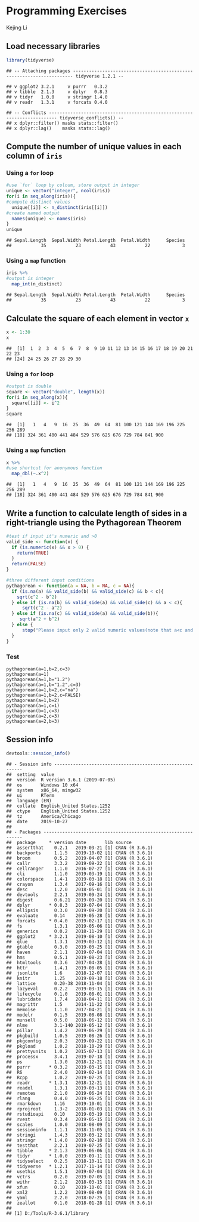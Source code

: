 Programming Exercises
================
Kejing Li

## Load necessary libraries

``` r
library(tidyverse)
```

    ## -- Attaching packages ---------------------------------------------------------------------- tidyverse 1.2.1 --

    ## v ggplot2 3.2.1     v purrr   0.3.2
    ## v tibble  2.1.3     v dplyr   0.8.3
    ## v tidyr   1.0.0     v stringr 1.4.0
    ## v readr   1.3.1     v forcats 0.4.0

    ## -- Conflicts ------------------------------------------------------------------------- tidyverse_conflicts() --
    ## x dplyr::filter() masks stats::filter()
    ## x dplyr::lag()    masks stats::lag()

## Compute the number of unique values in each column of `iris`

### Using a `for` loop

``` r
#use `for` loop by coloum, store output in integer
unique <- vector("integer", ncol(iris))
for(i in seq_along(iris)){
#compute distinct values
  unique[[i]] <- n_distinct(iris[[i]])
#create named output
  names(unique) <- names(iris)
}
unique
```

    ## Sepal.Length  Sepal.Width Petal.Length  Petal.Width      Species 
    ##           35           23           43           22            3

### Using a `map` function

``` r
iris %>%
#output is integer
  map_int(n_distinct)
```

    ## Sepal.Length  Sepal.Width Petal.Length  Petal.Width      Species 
    ##           35           23           43           22            3

## Calculate the square of each element in vector `x`

``` r
x <- 1:30
x
```

    ##  [1]  1  2  3  4  5  6  7  8  9 10 11 12 13 14 15 16 17 18 19 20 21 22 23
    ## [24] 24 25 26 27 28 29 30

### Using a `for` loop

``` r
#output is double
square <- vector("double", length(x))
for(i in seq_along(x)){
  square[[i]] <- i^2
}
square
```

    ##  [1]   1   4   9  16  25  36  49  64  81 100 121 144 169 196 225 256 289
    ## [18] 324 361 400 441 484 529 576 625 676 729 784 841 900

### Using a `map` function

``` r
x %>%
#use shortcut for anonymous function
  map_dbl(~.x^2)
```

    ##  [1]   1   4   9  16  25  36  49  64  81 100 121 144 169 196 225 256 289
    ## [18] 324 361 400 441 484 529 576 625 676 729 784 841 900

## Write a function to calculate length of sides in a right-triangle using the Pythagorean Theorem

``` r
#test if input it's numeric and >0
valid_side <- function(x) {
  if (is.numeric(x) && x > 0) {
    return(TRUE)
  } 
  return(FALSE)
}

#three different input conditions  
pythagorean <- function(a = NA, b = NA, c = NA){
  if (is.na(a) && valid_side(b) && valid_side(c) && b < c){
    sqrt(c^2 - b^2)
  } else if (is.na(b) && valid_side(a) && valid_side(c) && a < c){
      sqrt(c^2 - a^2)
  } else if (is.na(c) && valid_side(a) && valid_side(b)){
     sqrt(a^2 + b^2)
  } else {
      stop("Please input only 2 valid numeric values(note that a<c and b<c)")
  }
}  
```

### Test

    pythagorean(a=1,b=2,c=3)
    pythagorean(a=1)
    pythagorean(a=1,b="1.2")
    pythagorean(a=1,b="1.2",c=3)
    pythagorean(a=1,b=2,c="na")
    pythagorean(a=1,b=2,c=FALSE)
    pythagorean(a=1,b=2)
    pythagorean(a=1,c=1)
    pythagorean(b=1,c=3)
    pythagorean(a=2,c=3)
    pythagorean(a=2,b=3)

## Session info

``` r
devtools::session_info()
```

    ## - Session info ----------------------------------------------------------
    ##  setting  value                       
    ##  version  R version 3.6.1 (2019-07-05)
    ##  os       Windows 10 x64              
    ##  system   x86_64, mingw32             
    ##  ui       RTerm                       
    ##  language (EN)                        
    ##  collate  English_United States.1252  
    ##  ctype    English_United States.1252  
    ##  tz       America/Chicago             
    ##  date     2019-10-27                  
    ## 
    ## - Packages --------------------------------------------------------------
    ##  package     * version date       lib source        
    ##  assertthat    0.2.1   2019-03-21 [1] CRAN (R 3.6.1)
    ##  backports     1.1.5   2019-10-02 [1] CRAN (R 3.6.1)
    ##  broom         0.5.2   2019-04-07 [1] CRAN (R 3.6.1)
    ##  callr         3.3.2   2019-09-22 [1] CRAN (R 3.6.1)
    ##  cellranger    1.1.0   2016-07-27 [1] CRAN (R 3.6.1)
    ##  cli           1.1.0   2019-03-19 [1] CRAN (R 3.6.1)
    ##  colorspace    1.4-1   2019-03-18 [1] CRAN (R 3.6.1)
    ##  crayon        1.3.4   2017-09-16 [1] CRAN (R 3.6.1)
    ##  desc          1.2.0   2018-05-01 [1] CRAN (R 3.6.1)
    ##  devtools      2.2.1   2019-09-24 [1] CRAN (R 3.6.1)
    ##  digest        0.6.21  2019-09-20 [1] CRAN (R 3.6.1)
    ##  dplyr       * 0.8.3   2019-07-04 [1] CRAN (R 3.6.1)
    ##  ellipsis      0.3.0   2019-09-20 [1] CRAN (R 3.6.1)
    ##  evaluate      0.14    2019-05-28 [1] CRAN (R 3.6.1)
    ##  forcats     * 0.4.0   2019-02-17 [1] CRAN (R 3.6.1)
    ##  fs            1.3.1   2019-05-06 [1] CRAN (R 3.6.1)
    ##  generics      0.0.2   2018-11-29 [1] CRAN (R 3.6.1)
    ##  ggplot2     * 3.2.1   2019-08-10 [1] CRAN (R 3.6.1)
    ##  glue          1.3.1   2019-03-12 [1] CRAN (R 3.6.1)
    ##  gtable        0.3.0   2019-03-25 [1] CRAN (R 3.6.1)
    ##  haven         2.1.1   2019-07-04 [1] CRAN (R 3.6.1)
    ##  hms           0.5.1   2019-08-23 [1] CRAN (R 3.6.1)
    ##  htmltools     0.3.6   2017-04-28 [1] CRAN (R 3.6.1)
    ##  httr          1.4.1   2019-08-05 [1] CRAN (R 3.6.1)
    ##  jsonlite      1.6     2018-12-07 [1] CRAN (R 3.6.1)
    ##  knitr         1.25    2019-09-18 [1] CRAN (R 3.6.1)
    ##  lattice       0.20-38 2018-11-04 [1] CRAN (R 3.6.1)
    ##  lazyeval      0.2.2   2019-03-15 [1] CRAN (R 3.6.1)
    ##  lifecycle     0.1.0   2019-08-01 [1] CRAN (R 3.6.1)
    ##  lubridate     1.7.4   2018-04-11 [1] CRAN (R 3.6.1)
    ##  magrittr      1.5     2014-11-22 [1] CRAN (R 3.6.1)
    ##  memoise       1.1.0   2017-04-21 [1] CRAN (R 3.6.1)
    ##  modelr        0.1.5   2019-08-08 [1] CRAN (R 3.6.1)
    ##  munsell       0.5.0   2018-06-12 [1] CRAN (R 3.6.1)
    ##  nlme          3.1-140 2019-05-12 [1] CRAN (R 3.6.1)
    ##  pillar        1.4.2   2019-06-29 [1] CRAN (R 3.6.1)
    ##  pkgbuild      1.0.5   2019-08-26 [1] CRAN (R 3.6.1)
    ##  pkgconfig     2.0.3   2019-09-22 [1] CRAN (R 3.6.1)
    ##  pkgload       1.0.2   2018-10-29 [1] CRAN (R 3.6.1)
    ##  prettyunits   1.0.2   2015-07-13 [1] CRAN (R 3.6.1)
    ##  processx      3.4.1   2019-07-18 [1] CRAN (R 3.6.1)
    ##  ps            1.3.0   2018-12-21 [1] CRAN (R 3.6.1)
    ##  purrr       * 0.3.2   2019-03-15 [1] CRAN (R 3.6.1)
    ##  R6            2.4.0   2019-02-14 [1] CRAN (R 3.6.1)
    ##  Rcpp          1.0.2   2019-07-25 [1] CRAN (R 3.6.1)
    ##  readr       * 1.3.1   2018-12-21 [1] CRAN (R 3.6.1)
    ##  readxl        1.3.1   2019-03-13 [1] CRAN (R 3.6.1)
    ##  remotes       2.1.0   2019-06-24 [1] CRAN (R 3.6.1)
    ##  rlang         0.4.0   2019-06-25 [1] CRAN (R 3.6.1)
    ##  rmarkdown     1.16    2019-10-01 [1] CRAN (R 3.6.1)
    ##  rprojroot     1.3-2   2018-01-03 [1] CRAN (R 3.6.1)
    ##  rstudioapi    0.10    2019-03-19 [1] CRAN (R 3.6.1)
    ##  rvest         0.3.4   2019-05-15 [1] CRAN (R 3.6.1)
    ##  scales        1.0.0   2018-08-09 [1] CRAN (R 3.6.1)
    ##  sessioninfo   1.1.1   2018-11-05 [1] CRAN (R 3.6.1)
    ##  stringi       1.4.3   2019-03-12 [1] CRAN (R 3.6.0)
    ##  stringr     * 1.4.0   2019-02-10 [1] CRAN (R 3.6.1)
    ##  testthat      2.2.1   2019-07-25 [1] CRAN (R 3.6.1)
    ##  tibble      * 2.1.3   2019-06-06 [1] CRAN (R 3.6.1)
    ##  tidyr       * 1.0.0   2019-09-11 [1] CRAN (R 3.6.1)
    ##  tidyselect    0.2.5   2018-10-11 [1] CRAN (R 3.6.1)
    ##  tidyverse   * 1.2.1   2017-11-14 [1] CRAN (R 3.6.1)
    ##  usethis       1.5.1   2019-07-04 [1] CRAN (R 3.6.1)
    ##  vctrs         0.2.0   2019-07-05 [1] CRAN (R 3.6.1)
    ##  withr         2.1.2   2018-03-15 [1] CRAN (R 3.6.1)
    ##  xfun          0.10    2019-10-01 [1] CRAN (R 3.6.1)
    ##  xml2          1.2.2   2019-08-09 [1] CRAN (R 3.6.1)
    ##  yaml          2.2.0   2018-07-25 [1] CRAN (R 3.6.0)
    ##  zeallot       0.1.0   2018-01-28 [1] CRAN (R 3.6.1)
    ## 
    ## [1] D:/Tools/R-3.6.1/library
